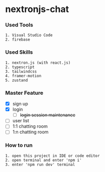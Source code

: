 # nextronjs-chat

### Used Tools
```
1. Visual Studio Code
2. firebase
```

### Used Skills
```
1. nextron.js (with react.js)
2. typescript
3. tailwindcss
4. framer-motion
5. zustand
```

### Master Feature
* [x] sign up
* [x] login
  * [ ] ~~login session maintenance~~
* [ ] user list
* [ ] 1:1 chatting room
* [ ] 1:n chatting room

### How to run
```
1. open this project in IDE or code editor
2. open terminal and enter 'npm i'
3. enter 'npm run dev' terminal
```
